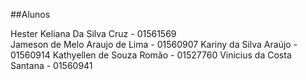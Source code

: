 ##Alunos 


Hester Keliana Da Silva Cruz   - 01561569  
Jameson de Melo Araujo de Lima - 01560907
Kariny da Silva Araújo         - 01560914
Kathyellen de Souza Romão      - 01527760
Vinicius da Costa Santana      - 01560941